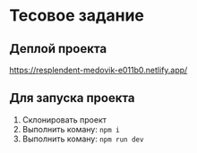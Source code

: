 # Тесовое задание

## Деплой проекта 

https://resplendent-medovik-e011b0.netlify.app/

## Для запуска проекта

1. Склонировать проект
2. Выполнить коману: `npm i`
3. Выполнить коману: `npm run dev`
